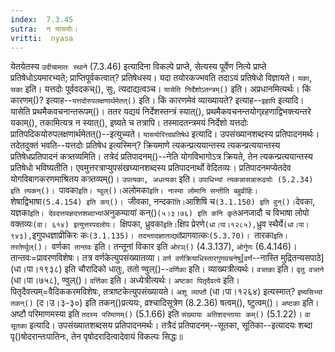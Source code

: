 ```yaml
---
index:  7.3.45
sutra:  न यासयोः।
vritti:  nyasa
---
```


येतयेतस्य `उदीचामातः स्थाने` (7.3.46) इत्यादिना विकल्पे प्राप्ते, सेत्यस्य पूर्वेण नित्ये प्राप्ते प्रतिषेधोऽयमारभ्यते; प्राप्तिपूर्वकत्वात्? प्रतिषेधस्य। यदा तयोरकज्भवति तदाऽयं प्रतिषेधो विज्ञायते। `यका`, `सका` इति। यत्तदोः पूर्ववदकच्(), सुः, त्यदाद्यत्वञ्च। `यासेति निर्देशोऽतन्त्रम्()` इति। अप्रधानमित्यर्थः। किं कारणम्()? इत्याह--`यत्तदोरुपलक्षणार्थमेतत्()` इति। किं कारणमेवं व्याख्यायते? इत्याह--`इहापि` इत्यादि। यासेति प्रथमैकवचनान्तरूपम्()। ततर यद्ययं निर्देशस्तन्त्रं स्यात्(), प्रथमैकवचनन्तयोग्र्रहणाद्विभक्त्यन्तरे यकाम्(), तकामित्यत्र न स्यात्(), इष्यते च तत्रापि। तस्मादतन्त्रमयं निर्देशो यत्तदोः प्रातिपदिकयोरुपलक्षणार्थमेतत्()--इत्युच्यते। 
`यासयोरित्त्वप्रतिषेधे` इत्यादि। उपसंख्यानशब्दस्य प्रतिपादनमर्थः। तदेतदुक्तं भवति--यत्तदोः प्रतिषेध इत्यस्मिन्? क्रियमाणे त्यकन्प्रत्ययान्तस्य त्यकन्प्रत्ययान्तस्य प्रतिषेधप्रतिपादनं कत्र्तव्यमिति। तत्रेदं प्रतिपादनम्()--नेति योगविभागोऽत्र क्रियते, तेन त्यकन्प्रत्ययान्तस्य प्रतिषेधो भविष्यतीति। एवमुत्तरत्राप्युपसंखघ्यानशब्दस्य प्रतिपादनार्थो वेदितव्यः। प्रतिपादनमप्येतदेव योगविबागकरणमाश्रितय कत्र्तव्यम्()। `उपत्यका, अधत्यका` इति। `उपाधिभ्यां त्यकन्नासन्नारूढयोः (5.2.34) इति त्यकन्()। `पावका` इति। ण्वुल्()। `अलोमका` इति। नास्या लोमानि सन्तीति बहुव्रीहिः। `शेषाद्विभाषा` (5.4.154) इति कप्()। 
`जीवका, नन्दका` ति। `आशिषि च` (3.1.150) इति वुन्()। `देवका, यज्ञका` इति। देवदत्तयज्ञदत्तशब्दाभ्यां `अनुकम्पायां कन्()` (५।३।७६) इति कनि कृते `अनजादौ च विभाषा लोपो वक्तव्यः` (वा। ६१४) इत्युत्तरपदलोपः। 
`क्षिपका, ध्रुवका` इति। `क्षिप प्रेरणे` (धा।पा।१२८५), `ध्रुव स्थैर्ये` (धा।पा।९४३), `इगुपधज्ञाप्रीकिरः कः` (3.1.135)। तदन्तादज्ञाताद्यर्थे `प्रागवात्कः` (5.3.70)। 
`तारका` इति। तरतेर्ण्वुल्()। 
`वर्णका` तान्तवः` इति। तन्तूनां विकार इति `ओरञ्()` (4.3.137), `ओर्गुणः` (6.4.146)। तान्तवः=प्रावरणविशेषः। तत्र वर्णकेत्युपसंख्यातव्या। `वर्ण वर्णक्रियाधिस्तारगुणवचनेषु`[`वर्णं`--नास्ति मुद्रितन्यसपाठे] (धा।पा।१९३८) इति चौरादिको धातुः, ततो ण्वुल्()--`वर्णिका` इति। व्याख्यत्रीत्यर्थः। 
`वत्र्तका` इति। `वृतु वत्र्तने` (धा।पा।७५८), ण्वुल्()। `वर्त्तिका` इति। अध्येत्रीत्यर्थः। `अष्टका पितृदैवत्ये` इति। पितृदैवत्यम्=वैदिककरमविशेषः, तत्राष्टकेत्युपसंख्यायते। `अशू व्याप्तौ` (धा।पा।१२६४) इत्यस्मात्? `इष्यसिभ्यां तकन्()` (द।उ।३-३०) इति तकन्()प्रत्ययः, व्रश्चादिसूत्रेण (8.2.36) षत्वम्(), ष्टुत्वम्()। `अष्टका` इति। अष्टौ परिमाणमस्या इति `तदस्य परिमाणम्()` (5.1.66) इति `संख्याया अतिशदन्तायाः कम्()` (5.1.22)। 
`वा सूतका` इत्यादि। उपसंख्यातशब्दसय प्रतिपादनमर्थः। तत्रैदं प्रतिपादनम्--सूतका, सूतिका--इत्यादयः शब्दा पृ()षोदरान्तःपातिनः, तेन पृषोदरादित्वादेवायं विकल्पः सिद्धः॥
